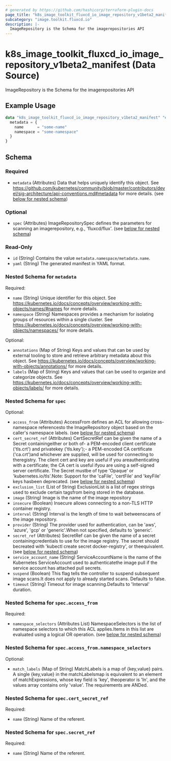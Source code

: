 ```yaml
---
# generated by https://github.com/hashicorp/terraform-plugin-docs
page_title: "k8s_image_toolkit_fluxcd_io_image_repository_v1beta2_manifest Data Source - terraform-provider-k8s"
subcategory: "image.toolkit.fluxcd.io"
description: |-
  ImageRepository is the Schema for the imagerepositories API
---
```


# k8s_image_toolkit_fluxcd_io_image_repository_v1beta2_manifest (Data Source)

ImageRepository is the Schema for the imagerepositories API

## Example Usage

```terraform
data "k8s_image_toolkit_fluxcd_io_image_repository_v1beta2_manifest" "example" {
  metadata = {
    name      = "some-name"
    namespace = "some-namespace"
  }
}
```

<!-- schema generated by tfplugindocs -->
## Schema

### Required

- `metadata` (Attributes) Data that helps uniquely identify this object. See https://github.com/kubernetes/community/blob/master/contributors/devel/sig-architecture/api-conventions.md#metadata for more details. (see [below for nested schema](#nestedatt--metadata))

### Optional

- `spec` (Attributes) ImageRepositorySpec defines the parameters for scanning an imagerepository, e.g., 'fluxcd/flux'. (see [below for nested schema](#nestedatt--spec))

### Read-Only

- `id` (String) Contains the value `metadata.namespace/metadata.name`.
- `yaml` (String) The generated manifest in YAML format.

<a id="nestedatt--metadata"></a>
### Nested Schema for `metadata`

Required:

- `name` (String) Unique identifier for this object. See https://kubernetes.io/docs/concepts/overview/working-with-objects/names/#names for more details.
- `namespace` (String) Namespaces provides a mechanism for isolating groups of resources within a single cluster. See https://kubernetes.io/docs/concepts/overview/working-with-objects/namespaces/ for more details.

Optional:

- `annotations` (Map of String) Keys and values that can be used by external tooling to store and retrieve arbitrary metadata about this object. See https://kubernetes.io/docs/concepts/overview/working-with-objects/annotations/ for more details.
- `labels` (Map of String) Keys and values that can be used to organize and categorize objects. See https://kubernetes.io/docs/concepts/overview/working-with-objects/labels/ for more details.


<a id="nestedatt--spec"></a>
### Nested Schema for `spec`

Optional:

- `access_from` (Attributes) AccessFrom defines an ACL for allowing cross-namespace referencesto the ImageRepository object based on the caller's namespace labels. (see [below for nested schema](#nestedatt--spec--access_from))
- `cert_secret_ref` (Attributes) CertSecretRef can be given the name of a Secret containingeither or both of- a PEM-encoded client certificate ('tls.crt') and privatekey ('tls.key');- a PEM-encoded CA certificate ('ca.crt')and whichever are supplied, will be used for connecting to theregistry. The client cert and key are useful if you areauthenticating with a certificate; the CA cert is useful ifyou are using a self-signed server certificate. The Secret mustbe of type 'Opaque' or 'kubernetes.io/tls'.Note: Support for the 'caFile', 'certFile' and 'keyFile' keys hasbeen deprecated. (see [below for nested schema](#nestedatt--spec--cert_secret_ref))
- `exclusion_list` (List of String) ExclusionList is a list of regex strings used to exclude certain tagsfrom being stored in the database.
- `image` (String) Image is the name of the image repository
- `insecure` (Boolean) Insecure allows connecting to a non-TLS HTTP container registry.
- `interval` (String) Interval is the length of time to wait betweenscans of the image repository.
- `provider` (String) The provider used for authentication, can be 'aws', 'azure', 'gcp' or 'generic'.When not specified, defaults to 'generic'.
- `secret_ref` (Attributes) SecretRef can be given the name of a secret containingcredentials to use for the image registry. The secret should becreated with 'kubectl create secret docker-registry', or theequivalent. (see [below for nested schema](#nestedatt--spec--secret_ref))
- `service_account_name` (String) ServiceAccountName is the name of the Kubernetes ServiceAccount used to authenticatethe image pull if the service account has attached pull secrets.
- `suspend` (Boolean) This flag tells the controller to suspend subsequent image scans.It does not apply to already started scans. Defaults to false.
- `timeout` (String) Timeout for image scanning.Defaults to 'Interval' duration.

<a id="nestedatt--spec--access_from"></a>
### Nested Schema for `spec.access_from`

Required:

- `namespace_selectors` (Attributes List) NamespaceSelectors is the list of namespace selectors to which this ACL applies.Items in this list are evaluated using a logical OR operation. (see [below for nested schema](#nestedatt--spec--access_from--namespace_selectors))

<a id="nestedatt--spec--access_from--namespace_selectors"></a>
### Nested Schema for `spec.access_from.namespace_selectors`

Optional:

- `match_labels` (Map of String) MatchLabels is a map of {key,value} pairs. A single {key,value} in the matchLabelsmap is equivalent to an element of matchExpressions, whose key field is 'key', theoperator is 'In', and the values array contains only 'value'. The requirements are ANDed.



<a id="nestedatt--spec--cert_secret_ref"></a>
### Nested Schema for `spec.cert_secret_ref`

Required:

- `name` (String) Name of the referent.


<a id="nestedatt--spec--secret_ref"></a>
### Nested Schema for `spec.secret_ref`

Required:

- `name` (String) Name of the referent.
